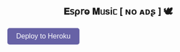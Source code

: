 <h2 align="center">
    𝐄𝗌ρ𝗋ⱺ 𝐌ᥙsiᥴ [ ɴᴏ ᴀᴅʂ ] 🕊
</h2>

<a href="https://heroku.com/deploy?template=https://github.com/TeamEspro/EsproMusicBot" target="_blank">
  <button style="background-color: #6762A6; color: white; padding: 10px 20px; border: none; border-radius: 5px; font-size: 16px; cursor: pointer;">
    Deploy to Heroku
  </button>
</a>
